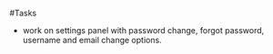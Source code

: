 #Tasks
- work on settings panel with password change, forgot password, username and email change options.
